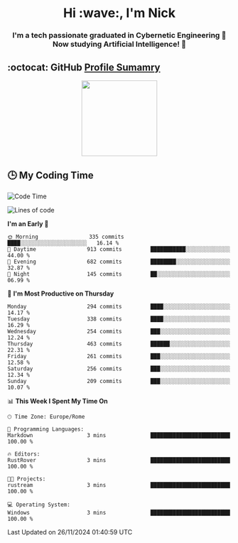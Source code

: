 <h1 align="center">Hi :wave:, I'm Nick</h1>

<h3 align="center">I'm a tech passionate graduated in Cybernetic Engineering 🤖<br>
Now studying Artificial Intelligence! 🧠</h3>


## :octocat: GitHub <a href="https://github.com/vn7n24fzkq/github-profile-summary-cards">Profile Sumamry</a>

<p align="center">
   <img style="height:170px;display:inline-block"  src="http://github-profile-summary-cards.vercel.app/api/cards/profile-details?username=CodeClimberNT&theme=github_dark" />
<!--    <img style="height:170px;display:inline-block"  src="http://github-profile-summary-cards.vercel.app/api/cards/repos-per-language?username=CodeClimberNT&theme=github_dark&exclude=" /> -->
</p>

 ## :clock3: My Coding Time 
 
<!--START_SECTION:waka-->
![Code Time](http://img.shields.io/badge/Code%20Time-373%20hrs%2039%20mins-blue)

![Lines of code](https://img.shields.io/badge/From%20Hello%20World%20I%27ve%20Written-3.6%20million%20lines%20of%20code-blue)

**I'm an Early 🐤** 

```text
🌞 Morning                335 commits         ████░░░░░░░░░░░░░░░░░░░░░   16.14 % 
🌆 Daytime                913 commits         ███████████░░░░░░░░░░░░░░   44.00 % 
🌃 Evening                682 commits         ████████░░░░░░░░░░░░░░░░░   32.87 % 
🌙 Night                  145 commits         ██░░░░░░░░░░░░░░░░░░░░░░░   06.99 % 
```
📅 **I'm Most Productive on Thursday** 

```text
Monday                   294 commits         ████░░░░░░░░░░░░░░░░░░░░░   14.17 % 
Tuesday                  338 commits         ████░░░░░░░░░░░░░░░░░░░░░   16.29 % 
Wednesday                254 commits         ███░░░░░░░░░░░░░░░░░░░░░░   12.24 % 
Thursday                 463 commits         ██████░░░░░░░░░░░░░░░░░░░   22.31 % 
Friday                   261 commits         ███░░░░░░░░░░░░░░░░░░░░░░   12.58 % 
Saturday                 256 commits         ███░░░░░░░░░░░░░░░░░░░░░░   12.34 % 
Sunday                   209 commits         ███░░░░░░░░░░░░░░░░░░░░░░   10.07 % 
```


📊 **This Week I Spent My Time On** 

```text
🕑︎ Time Zone: Europe/Rome

💬 Programming Languages: 
Markdown                 3 mins              █████████████████████████   100.00 % 

🔥 Editors: 
RustRover                3 mins              █████████████████████████   100.00 % 

🐱‍💻 Projects: 
rustream                 3 mins              █████████████████████████   100.00 % 

💻 Operating System: 
Windows                  3 mins              █████████████████████████   100.00 % 
```


 Last Updated on 26/11/2024 01:40:59 UTC
<!--END_SECTION:waka-->

